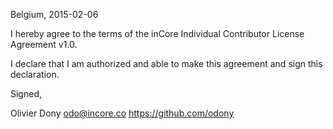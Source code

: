 Belgium, 2015-02-06

I hereby agree to the terms of the inCore Individual Contributor License
Agreement v1.0.

I declare that I am authorized and able to make this agreement and sign this
declaration.

Signed,

Olivier Dony odo@incore.co https://github.com/odony
